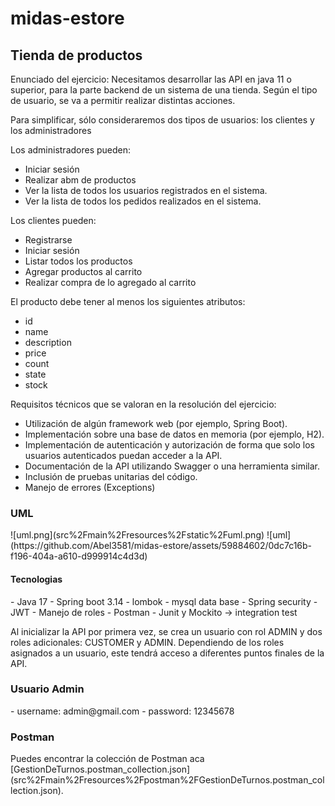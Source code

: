# midas-estore
<h2>Tienda de productos</h2>
<p>
Enunciado del ejercicio:
Necesitamos desarrollar las API en java 11 o superior, para la parte backend de un sistema de una tienda. Según el tipo de usuario, se va a permitir realizar distintas acciones.

Para simplificar, sólo consideraremos dos tipos de usuarios: los clientes y los administradores


Los administradores pueden:
- Iniciar sesión
- Realizar abm de productos
- Ver la lista de todos los usuarios registrados en el sistema.
- Ver la lista de todos los pedidos realizados en el sistema.


Los clientes pueden:
- Registrarse
- Iniciar sesión
- Listar todos los productos
- Agregar productos al carrito
- Realizar compra de lo agregado al carrito

El producto debe tener al menos los siguientes atributos:
- id
- name
- description
- price
- count
- state
- stock


Requisitos técnicos que se valoran en la resolución del ejercicio:
- Utilización de algún framework web (por ejemplo, Spring Boot).
- Implementación sobre una base de datos en memoria (por ejemplo, H2).
- Implementación de autenticación y autorización de forma que solo los usuarios autenticados puedan acceder a la API.
- Documentación de la API utilizando Swagger o una herramienta similar.
- Inclusión de pruebas unitarias del código.
- Manejo de errores (Exceptions)
</p>



<h3>UML</h3>
![uml.png](src%2Fmain%2Fresources%2Fstatic%2Fuml.png)
![uml](https://github.com/Abel3581/midas-estore/assets/59884602/0dc7c16b-f196-404a-a610-d999914c4d3d)

<h4>Tecnologias</h4>
- Java 17
- Spring boot 3.14
- lombok
- mysql data base
- Spring security
- JWT
- Manejo de roles
- Postman
- Junit y Mockito -> integration test



<p>
Al inicializar la API por primera vez, se crea un usuario con rol ADMIN y dos roles adicionales: CUSTOMER y ADMIN. Dependiendo de los roles asignados a un usuario, este tendrá acceso a diferentes puntos finales de la API.
</p>


<h3>Usuario Admin</h3>
- username: admin@gmail.com
- password: 12345678

<h3>Postman</h3>
Puedes encontrar la colección de Postman aca [GestionDeTurnos.postman_collection.json](src%2Fmain%2Fresources%2Fpostman%2FGestionDeTurnos.postman_collection.json).
